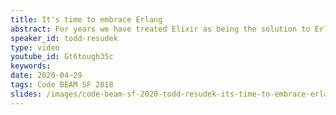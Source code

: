 ```yaml
---
title: It's time to embrace Erlang
abstract: For years we have treated Elixir as being the solution to Erlang syntax. It's time we embrace our BEAM roots and learn what we've been missing.
speaker_id: todd-resudek
type: video
youtube_id: Gt6tough35c
keywords: 
date: 2020-04-29
tags: Code BEAM SF 2018
slides: /images/code-beam-sf-2020-todd-resudek-its-time-to-embrace-erlang.pdf
---
```


